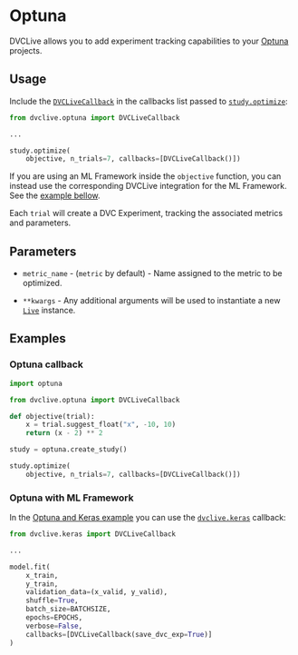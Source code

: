 # Optuna

DVCLive allows you to add experiment tracking capabilities to your
[Optuna](https://optuna.org/) projects.

## Usage

Include the
[`DVCLiveCallback`](https://github.com/iterative/dvclive/blob/main/src/dvclive/optuna.py)
in the callbacks list passed to [`study.optimize`]():

```python
from dvclive.optuna import DVCLiveCallback

...

study.optimize(
    objective, n_trials=7, callbacks=[DVCLiveCallback()])
```

If you are using an ML Framework inside the `objective` function, you can
instead use the corresponding DVCLive integration for the ML Framework. See the
[example bellow](#optuna-with-ml-framework).

Each `trial` will create a DVC <abbr>Experiment</abbr>, tracking the associated
metrics and parameters.

## Parameters

- `metric_name` - (`metric` by default) - Name assigned to the metric to be
  optimized.

- `**kwargs` - Any additional arguments will be used to instantiate a new
  [`Live`] instance.

## Examples

### Optuna callback

```python
import optuna

from dvclive.optuna import DVCLiveCallback

def objective(trial):
    x = trial.suggest_float("x", -10, 10)
    return (x - 2) ** 2

study = optuna.create_study()

study.optimize(
    objective, n_trials=7, callbacks=[DVCLiveCallback()])
```

### Optuna with ML Framework

In the
[Optuna and Keras example](https://github.com/optuna/optuna-examples/blob/main/keras/keras_simple.py)
you can use the [`dvclive.keras`](/doc/dvclive/ml-frameworks/keras) callback:

```python
from dvclive.keras import DVCLiveCallback

...

model.fit(
    x_train,
    y_train,
    validation_data=(x_valid, y_valid),
    shuffle=True,
    batch_size=BATCHSIZE,
    epochs=EPOCHS,
    verbose=False,
    callbacks=[DVCLiveCallback(save_dvc_exp=True)]
)
```

[`live`]: /doc/dvclive/live
